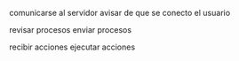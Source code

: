 comunicarse al servidor
avisar de que se conecto el usuario

revisar procesos
enviar procesos

recibir acciones
ejecutar acciones
